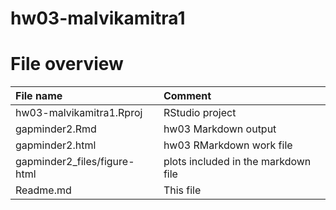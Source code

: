 # hw03-malvikamitra1

# File overview

| File name | Comment |
|:---|:---|
| hw03-malvikamitra1.Rproj | RStudio project |
| gapminder2.Rmd | hw03 Markdown output |
| gapminder2.html | hw03 RMarkdown work file |
| gapminder2_files/figure-html | plots included in the markdown file |
| Readme.md | This file |


